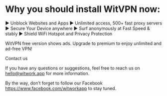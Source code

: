 # Why you should install WitVPN now:

► Unblock Websites and Apps
► Unlimited access, 500+ fast proxy servers
► Secure Your Device anywhere
► Surf anonymously at Fast Speed & stably
► Shield WiFi Hotspot and Privacy Protection

WitVPN free version shows ads. Upgrade to premium to enjoy unlimited and ad-free VPN!


Contact us

If you have any questions or suggestions, feel free to reach us on hello@witwork.app for more information.

By the way, don’t forget to follow our Facebook https://www.facebook.com/witworkapp to stay tuned.
